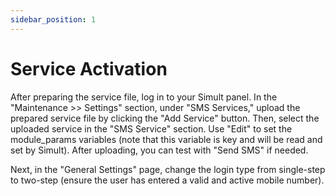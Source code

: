 ```yaml
---
sidebar_position: 1
---
```


# Service Activation
After preparing the service file, log in to your Simult panel. In the "Maintenance >> Settings" section, under "SMS Services," upload the prepared service file by clicking the "Add Service" button. Then, select the uploaded service in the "SMS Service" section. Use "Edit" to set the module_params variables (note that this variable is key and will be read and set by Simult). After uploading, you can test with "Send SMS" if needed. 

Next, in the "General Settings" page, change the login type from single-step to two-step (ensure the user has entered a valid and active mobile number).